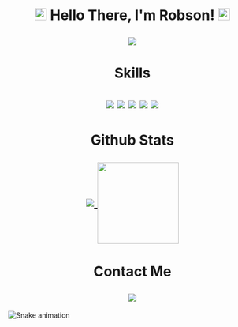 <h1 align="center">
  <a target="_blank">
    <img src="https://github.com/frosty171/frosty171/blob/main/duck.gif" width="24px" style="max-width:100%;">
  </a>
  Hello There, I'm Robson!
  <a target="_blank">
    <img src="https://github.com/frosty171/frosty171/blob/main/duck.gif"  width="24px" style="max-width:100%;">
    <p align="center">  
  <a href="https://www.github.com/frosty171" target="_blank" rel="noreferrer"><img
src="https://img.shields.io/github/followers/frosty171?logo=github&style=for-the-badge&color=0891b2&labelColor=1c1917" /></a>
</p>
<p align="center">  
 </p>
  </a>
</h1>

<h1 align="center">
  Skills
  <p align="center">  
 </p>
  <img src="https://img.shields.io/badge/JavaScript-F7DF1E?style=for-the-badge&logo=javascript&logoColor=black"/> 
  <img src="https://img.shields.io/badge/Node.js-43853D?style=for-the-badge&logo=node.js&logoColor=white"/> 
  <image src="https://img.shields.io/badge/Python-14354C?style=for-the-badge&logo=python&logoColor=white"/> 
 <img src="https://img.shields.io/badge/HTML5-E34F26?style=for-the-badge&logo=html5&logoColor=white"/> 
 <image src="https://img.shields.io/badge/CSS3-1572B6?style=for-the-badge&logo=css3&logoColor=white"/>  
  <p align="center">  
 </p>
</h1>

<h1 align="center">
  Github Stats
  <p align="center">  
 </p>
<a href="https://github.com/frosty171/github-readme-stats">
    <img
      align="center"
      src="https://github-readme-stats.vercel.app/api/top-langs/?username=frosty171&layout=compact&theme=github_dark"
    />
</a>
  <a href="https://github.com/frosty171/github-readme-stats">
    <img
      align="center"
      height="165"
      src="https://github-readme-stats.vercel.app/api?username=frosty171&count_private=true&show_icons=true&custom_title=Github%20Status&hide=issues&theme=github_dark"
    />
  </a>
   <p align="center">  
 </p>
  </h1>

<h1 align="center">
  Contact Me
  <p align="center">  
 </p>

<a href="https://discord.com/users/923563369989046324"> 
  <img align="center" src="https://lanyard.cnrad.dev/api/923563369989046324">
</a>
</h1>


  ![Snake animation](https://github.com/frosty171/frosty171/blob/output/github-contribution-grid-snake.svg)
 
</div>
